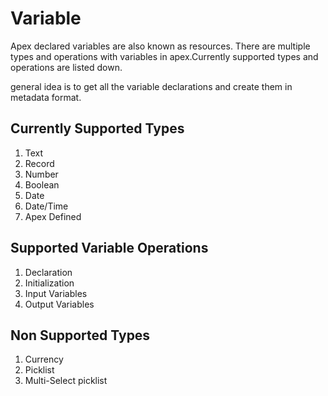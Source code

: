 # Variable
Apex declared variables are also known as resources.
There are multiple types and operations with variables in apex.Currently supported types and operations are listed down.

general idea is to get all the variable declarations and create them in metadata format.

## Currently Supported Types
1. Text
1. Record
1. Number
1. Boolean
1. Date
1. Date/Time
1. Apex Defined

## Supported Variable Operations
1. Declaration
1. Initialization
1. Input Variables
1. Output Variables

## Non Supported Types
1. Currency
1. Picklist
1. Multi-Select picklist

